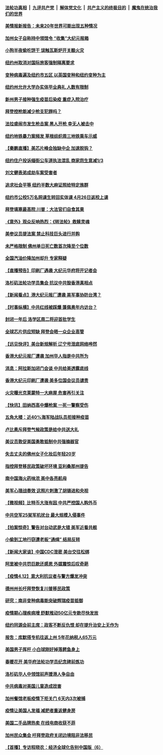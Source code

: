 

####  [法轮功真相](../../../../basic/blob/master/README.md?t=04131702) &nbsp;|&nbsp; [九评共产党](../../../../9ping.md/blob/master/README.md?t=04131702) &nbsp;|&nbsp; [解体党文化](../../../../jtdwh.md/blob/master/README.md?t=04131702)  &nbsp;|&nbsp; [共产主义的终极目的](../../../../gczydzjmd.md/blob/master/README.md?t=04131702) &nbsp;|&nbsp; [魔鬼在统治我们的世界](../../../../mgztzwmdsj.md/blob/master/README.md?t=04131702) 

#### [美情报新报告：未来20年世界可能出现五种情况](../pages/nsc412/n12876000.md?t=04131702) 

#### [加州女子自称持中领馆令 “收集”大纪元报箱](../pages/nsc412/n12876437.md?t=04131702) 

#### [小狗半夜偷吃饼干 误触瓦斯炉开关酿火灾](../pages/nsc412/n12876258.md?t=04131702) 

#### [纽约州取消对国际旅客强制隔离要求](../pages/nsc412/n12876199.md?t=04131702) 

#### [变种病毒遍及纽约市五区 以英国变种和纽约变种为主](../pages/nsc412/n12876213.md?t=04131702) 

#### [纽约州允许大学办实体毕业典礼 人数有限制](../pages/nsc412/n12876210.md?t=04131702) 

#### [新州男子接种强生疫苗后染疫 重症入院治疗](../pages/nsc412/n12876233.md?t=04131702) 

#### [拜登控枪能减少枪支犯罪吗？](../pages/nsc412/n12876205.md?t=04131702) 

#### [法拉盛闹市发生枪击案 黑人开枪 幸无人被击中](../pages/nsc412/n12876176.md?t=04131702) 

#### [纽约地铁暴力案频发 草根组织周三地铁乘车示威](../pages/nsc412/n12876178.md?t=04131702) 

#### [【秦鹏直播】美芯片峰会独缺中企 加速脱钩？](../pages/nsc412/n12875771.md?t=04131702) 

#### [纽约住户投诉缅街公车道执法混乱 商家怨生意减1/3](../pages/nsc412/n12876180.md?t=04131702) 

#### [刘文健表弟成劫车案受害者](../pages/nsc412/n12876194.md?t=04131702) 

#### [追求社会平等 纽约半数大麻证照给特定族群](../pages/nsc412/n12876202.md?t=04131702) 

#### [纽约市公校5万名网课生转回实体课 4月26日返校上课](../pages/nsc412/n12876218.md?t=04131702) 

#### [拜登填塞最高院 川普：大法官们自食其果](../pages/nsc412/n12875999.md?t=04131702) 

#### [《意外》观众反响热烈：《转法轮》救赎灵魂](../pages/nsc412/n12876033.md?t=04131702) 

#### [美参议员提法案 禁止科技巨头进行并购](../pages/nsc412/n12875997.md?t=04131702) 

#### [未严格限制 佛州单日死亡数首次降至个位数](../pages/nsc412/n12875869.md?t=04131702) 

#### [全国汽油价降加州却升 专家释疑](../pages/nsc412/n12876019.md?t=04131702) 

#### [【直播预告】印刷厂遇袭 大纪元华府将开记者会](../pages/nsc412/n12875877.md?t=04131702) 

#### [洛杉矶法轮功学员集会 抗议中共毁香港真相点](../pages/nsc412/n12875823.md?t=04131702) 

#### [【新闻看点】港大纪元报厂遭袭 美军事协防台湾？](../pages/nsc412/n12875716.md?t=04131702) 

#### [【时事纵横】中共红线被踩爆 蓬佩奥年内访台？](../pages/nsc412/n12875748.md?t=04131702) 

#### [封闭一年后 洛学区周二将迎首批学生](../pages/nsc412/n12875944.md?t=04131702) 

#### [全球芯片供应短缺 拜登会晤一众企业高管](../pages/nsc412/n12875726.md?t=04131702) 

#### [【远见快评】美台新规解析 辽宁号泄底网络哗然](../pages/nsc412/n12875683.md?t=04131702) 

#### [香港大纪元报厂遭袭 加州华人指是中共所为](../pages/nsc412/n12875796.md?t=04131702) 

#### [消息：阿拉斯加闭门会谈 中共给美透露底线](../pages/nsc412/n12875608.md?t=04131702) 

#### [香港大纪元印刷厂遭袭 美多位国会议员谴责](../pages/nsc412/n12875719.md?t=04131702) 

#### [火灾曝光克莱蒙特一大麻屋 危害再引关注](../pages/nsc412/n12875754.md?t=04131702) 

#### [【快讯】田纳西高中爆枪案 一死一警察受伤](../pages/nsc412/n12875635.md?t=04131702) 

#### [五角大楼：近40%海军陆战队员拒接种疫苗](../pages/nsc412/n12875654.md?t=04131702) 

#### [卢比奥斥拜登气候政策是给中共送大礼](../pages/nsc412/n12875500.md?t=04131702) 

#### [美议员敦促美国勇敢抵制中共强摘器官](../pages/nsc412/n12871671.md?t=04131702) 

#### [失去丈夫的佛州女子化妆后年轻20岁](../pages/nsc412/n12874052.md?t=04131702) 

#### [指控拜登移民政策破坏环境 亚利桑那州提告](../pages/nsc412/n12875232.md?t=04131702) 

#### [南中国海火药味浓 美中各亮航母](../pages/nsc412/n12875243.md?t=04131702) 

#### [美军心理战奏效 这照片刺激了胡锡进和央视](../pages/nsc412/n12875222.md?t=04131702) 

#### [【微视频】比特币大涨有因 中共严控国人购外币](../pages/nsc412/n12874883.md?t=04131702) 

#### [中共空军25架军机扰台 最大规模入侵事件](../pages/nsc412/n12875081.md?t=04131702) 

#### [【拍案惊奇】警告对台动武是大错 美军近看共舰](../pages/nsc412/n12873314.md?t=04131702) 

#### [小偷到工地行窃遭老板“通缉” 结局反转](../pages/nsc412/n12874030.md?t=04131702) 

#### [【新闻大家谈】中国CDC泄密 美台交往松绑](../pages/nsc412/n12870083.md?t=04131702) 

#### [阿里被中共罚巨款还感恩 外媒震惊后叹奇葩](../pages/nsc412/n12874747.md?t=04131702) 

#### [【疫情4.12】意大利抗议者与警方爆发冲突](../pages/nsc412/n12874304.md?t=04131702) 

#### [德州州长吁拜登恢复川普移民政策](../pages/nsc412/n12874031.md?t=04131702) 

#### [研究：南非变种病毒能突破辉瑞疫苗抵御](../pages/nsc412/n12873891.md?t=04131702) 

#### [疫情期心理疾病增  舒默推动50亿元专款尽快发放](../pages/nsc412/n12873826.md?t=04131702) 

#### [纽约同源会前主席：政客不断反仇恨  却在提升治安上无作为](../pages/nsc412/n12873630.md?t=04131702) 

#### [报吿：库默搭专机往返上州 5年花纳税人65万元](../pages/nsc412/n12873680.md?t=04131702) 

#### [美国男子挥杆 小白球刚好掉落鳄鱼身上](../pages/nsc412/n12873740.md?t=04131702) 

#### [春暖花开 美华府法轮功学员纪念碑前炼功](../pages/nsc412/n12873078.md?t=04131702) 

#### [洛杉矶华人中领馆前声援港人争自由](../pages/nsc412/n12873626.md?t=04131702) 

#### [中共病毒对美国儿童造成戕害](../pages/nsc412/n12873612.md?t=04131702) 

#### [加州餐馆老板疫情下拒关门 6天内3次被捕](../pages/nsc412/n12873577.md?t=04131702) 

#### [疫情让美国人发福 减肥者重返健身房](../pages/nsc412/n12873587.md?t=04131702) 

#### [美国二手品牌热卖 在线电商收获不菲](../pages/nsc412/n12873565.md?t=04131702) 

#### [加州民众集会 吁拜登政府关闭边境阻非法移民](../pages/nsc412/n12873324.md?t=04131702) 

#### [【首播】专访程晓农：经济全球化告别中国版（6）](../pages/nsc412/n12871927.md?t=04131702) 

